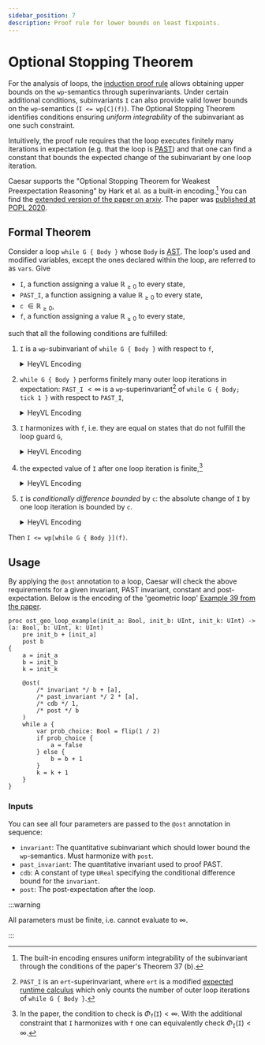 ```yaml
---
sidebar_position: 7
description: Proof rule for lower bounds on least fixpoints.
---
```


# Optional Stopping Theorem

For the analysis of loops, the [induction proof rule](induction) allows obtaining upper bounds on the `wp`-semantics through superinvariants.
Under certain additional conditions, subinvariants `I` can also provide valid lower bounds on the `wp`-semantics (`I <= wp[C](f)`).
The Optional Stopping Theorem identifies conditions ensuring _uniform integrability_ of the subinvariant as one such constraint.

Intuitively, the proof rule requires that the loop executes finitely many iterations in expectation (e.g. that the loop is [PAST](past)) and that one can find a constant that bounds the expected change of the subinvariant by one loop iteration.

Caesar supports the "Optional Stopping Theorem for Weakest Preexpectation Reasoning" by Hark et al. as a built-in encoding.[^1]
You can find the [extended version of the paper on arxiv](https://arxiv.org/abs/1904.01117).
The paper was [published at POPL 2020](https://doi.org/10.1145/3371105).

## Formal Theorem

Consider a loop `while G { Body }` whose `Body` is [AST](ast).
The loop's used and modified variables, except the ones declared within the loop, are referred to as `vars`.
Give

- `I`, a function assigning a value $\mathbb{R}_{\geq 0}$ to every state,
- `PAST_I`, a function assigning a value $\mathbb{R}_{\geq 0}$ to every state,
- `c` $\in \mathbb{R}_{\geq 0}$,
- `f`, a function assigning a value $\mathbb{R}_{\geq 0}$ to every state,

such that all the following conditions are fulfilled:

1. `I` is a `wp`-subinvariant of `while G { Body }` with respect to `f`,
    <details>
    <summary>HeyVL Encoding</summary>
    <p>

    ```heyvl
    @wp
    proc I_wp_subinvariant(init_vars: ...) -> (vars: ...)
        pre I(init_vars)
        post f(vars)
    {
        vars = init_vars // set current state to input values
        @unroll(1, I(vars))
        while G {
            Body
        }
    }
    ```

    </p>
    </details>
2. `while G { Body }` performs finitely many outer loop iterations in expectation: `PAST_I` $< \infty$ is a `wp`-superinvariant[^modified-ert] of `while G { Body; tick 1 }` with respect to `PAST_I`,
    <details>
    <summary>HeyVL Encoding</summary>
    <p>

    ```heyvl
    @wp
    coproc PAST_I_ert_superinvariant(init_vars: ...) -> (vars: ...)
        pre PAST_I(init_vars)
        post PAST_I(vars)
    {
        vars = init_vars // set current state to input values
        if G {
            Body
            tick 1
        }
    }
    ```

    </p>
    </details>
3. `I` harmonizes with `f`, i.e. they are equal on states that do not fulfill the loop guard `G`,
    <details>
    <summary>HeyVL Encoding</summary>
    <p>

    ```heyvl
    proc I_harmonizes_with_post(vars: ...) -> ()
        pre ?(!G(vars))
        post ?(I(vars) == f(vars))
    {}
    ```

    </p>
    </details>
4. the expected value of `I` after one loop iteration is finite,[^inv-iter-finite]
    <details>
    <summary>HeyVL Encoding</summary>
    <p>

    ```heyvl
    @wp
    coproc I_iter_finite(init_vars: ...) -> (vars: ...)
        pre 0
        post I(vars)
    {
        vars = init_vars // set current state to input values
        validate // maps finite expectation to 0, ∞ to ∞
        if G {
            Body
        }
    }
    ```

    </p>
    </details>
5. `I` is _conditionally difference bounded_ by `c`: the absolute change of `I` by one loop iteration is bounded by `c`.
    <details>
    <summary>HeyVL Encoding</summary>
    <p>

    ```heyvl
    @wp
    coproc I_conditionally_difference_bounded_by_c(init_vars: ...) -> (vars: ...)
        pre c
        post ite(I(init_vars) <= I(vars), I(vars) - I(init_vars), I(init_vars) - I(vars)) // |I(vars) - I(init_vars)|
    {
        vars = init_vars // set current state to input values
        Body
    }
    ```

    </p>
    </details>

Then `I <= wp[while G { Body }](f)`.

## Usage

By applying the `@ost` annotation to a loop, Caesar will check the above requirements for a given invariant, PAST invariant, constant and post-expectation.
Below is the encoding of the 'geometric loop' [Example 39 from the paper](https://dl.acm.org/doi/pdf/10.1145/3371105#page=18).

```heyvl
proc ost_geo_loop_example(init_a: Bool, init_b: UInt, init_k: UInt) -> (a: Bool, b: UInt, k: UInt)
    pre init_b + [init_a]
    post b
{
    a = init_a
    b = init_b
    k = init_k

    @ost(
        /* invariant */ b + [a],
        /* past_invariant */ 2 * [a],
        /* cdb */ 1,
        /* post */ b
    )
    while a {
        var prob_choice: Bool = flip(1 / 2)
        if prob_choice {
            a = false
        } else {
            b = b + 1
        }
        k = k + 1
    }
}
```

### Inputs

You can see all four parameters are passed to the `@ost` annotation in sequence:

- `invariant`: The quantitative subinvariant which should lower bound the `wp`-semantics. Must harmonize with `post`.
- `past_invariant`: The quantitative invariant used to proof PAST.
- `cdb`: A constant of type `UReal` specifying the conditional difference bound for the `invariant`.
- `post`: The post-expectation after the loop.

:::warning

All parameters must be finite, i.e. cannot evaluate to $\infty$.

:::

[^1]: The built-in encoding ensures uniform integrability of the subinvariant through the conditions of the paper's Theorem 37 (b).
[^modified-ert]: `PAST_I` is an `ert`-superinvariant, where `ert` is a modified [expected runtime calculus](calculi) which only counts the number of outer loop iterations of `while G { Body }`.
[^inv-iter-finite]: In the paper, the condition to check is $\Phi_{\mathtt{f}}(\mathtt{I}) < \infty$. With the additional constraint that `I` harmonizes with `f` one can equivalently check $\Phi_{\mathtt{I}}(\mathtt{I}) < \infty$.
